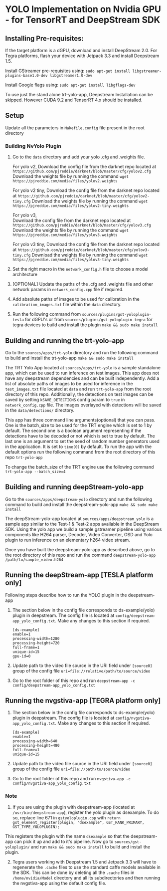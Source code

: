 
# YOLO Implementation on Nvidia GPU - for TensorRT and DeepStream SDK #

## Installing Pre-requisites: ##

If the target platform is a dGPU, download and install DeepStream 2.0. For Tegra platforms, flash your device with Jetpack 3.3 and install Deepstream 1.5.

Install GStreamer pre-requisites using:
   `sudo apt-get install libgstreamer-plugins-base1.0-dev libgstreamer1.0-dev`

Install Google flags using:
   `sudo apt-get install libgflags-dev`

To use just the stand alone trt-yolo-app, Deepstream Installation can be skipped. However CUDA 9.2 and TensorRT 4.x should be installed.

## Setup ##

Update all the parameters in `Makefile.config` file present in the root directory

### Building NvYolo Plugin ###

1. Go to the `data` directory and add your yolo .cfg and .weights file.

    For yolo v2,
    Download the config file from the darknet repo located at `https://github.com/pjreddie/darknet/blob/master/cfg/yolov2.cfg`
    Download the weights file by running the command `wget https://pjreddie.com/media/files/yolov2.weights`

    For yolo v2 tiny,
    Download the config file from the darknet repo located at `https://github.com/pjreddie/darknet/blob/master/cfg/yolov2-tiny.cfg`
    Download the weights file by running the command `wget https://pjreddie.com/media/files/yolov2-tiny.weights`

    For yolo v3,    
    Download the config file from the darknet repo located at `https://github.com/pjreddie/darknet/blob/master/cfg/yolov3.cfg`
    Download the weights file by running the command `wget https://pjreddie.com/media/files/yolov3.weights`

    For yolo v3 tiny,
    Download the config file from the darknet repo located at `https://github.com/pjreddie/darknet/blob/master/cfg/yolov3-tiny.cfg`
    Download the weights file by running the command `wget https://pjreddie.com/media/files/yolov3-tiny.weights`

4. Set the right macro in the `network_config.h` file to choose a model architecture

5. [OPTIONAL] Update the paths of the .cfg and .weights file and other network params in `network_config.cpp` file if required.

6. Add absolute paths of images to be used for calibration in the `calibration_images.txt` file within the `data` directory.

7. Run the following command from `sources/plugins/gst-yoloplugin-tesla` for dGPU's or from `sources/plugins/gst-yoloplugin-tegra` for tegra devices to build and install the plugin
    `make && sudo make install` 

## Building and running the trt-yolo-app ##

Go to the `sources/apps/trt-yolo` directory and run the following command to build and install the trt-yolo-app
    `make && sudo make install`

The TRT Yolo App located at `sources/apps/trt-yolo` is a sample standalone app, which can be used to run inference on test images. This app does not have any deepstream dependencies and can be built independently. Add a list of absolute paths of images to be used for inference in the `test_images.txt` file located at `data` and run `trt-yolo-app` from the root directory of this repo. Additionally, the detections on test images can be saved by setting `kSAVE_DETECTIONS` config param to `true` in `network_config.cpp` file. The images overlayed with detections will be saved in the `data/detections/` directory.

This app has three command line arguments(optional) that you can pass. One is the batch_size to be used for the TRT engine which is set to 1 by default. The second one is a boolean argument representing if the detections have to be decoded or not which is set to true by default. The last one is an argument to set the seed of random number generators used in the application. It is set to `time(0)` by default. To run the app with the default options run the following command from the root directory of this repo
    `trt-yolo-app`

To change the batch_size of the TRT engine use the following command
    `trt-yolo-app --batch_size=4`

## Building and running deepStream-yolo-app ##

Go to the `sources/apps/deepstream-yolo` directory and run the following command to build and install the deepstream-yolo-app
    `make && sudo make install`

The deepStream-yolo-app located at `sources/apps/deepstream_yolo` is a sample app similar to the Test-1 & Test-2 apps available in the DeepStream SDK. Using the yolo app we build a sample gstreamer pipeline using various components like H264 parser, Decoder, Video Converter, OSD and Yolo plugin to run inference on an elementary h264 video stream.

Once you have built the deepstream-yolo-app as described above, go to the root directory of this repo and run the command
`deepstream-yolo-app /path/to/sample_video.h264`

## Running the deepStream-app [TESLA platform only] ##

Following steps describe how to run the YOLO plugin in the deepstream-app

1.  The section below in the config file corresponds to ds-example(yolo) plugin in deepstream.
    The config file is located at `config/deepstream-app_yolo_config.txt`. Make any changes
    to this section if required.

    ```
    [ds-example]
    enable=1
    processing-width=1280
    processing-height=720
    full-frame=1
    unique-id=15
    gpu-id=0
    ```

2.  Update path to the video file source in the URI field under `[source0]` group
    of the config file
    `uri=file://relative/path/to/source/video`

3.  Go to the root folder of this repo and run
    `deepstream-app -c config/deepstream-app_yolo_config.txt`

## Running the nvgstiva-app [TEGRA platform only] ##

1.  The section below in the config file corresponds to ds-example(yolo) plugin in deepstream.
    The config file is located at `config/nvgstiva-app_yolo_config.txt`. Make any changes
    to this section if required.

    ```
    [ds-example]
    enable=1
    processing-width=640
    processing-height=480
    full-frame=1
    unique-id=15
    ```

2.  Update path to the video file source in the URI field under `[source0]` group
    of the config file
    `uri=file://path/to/source/video`

3.  Go to the root folder of this repo and run
    `nvgstiva-app -c config/nvgstiva-app_yolo_config.txt`

### Note ###

1. If you are using the plugin with deepstream-app (located at `/usr/bin/deepstream-app`), register the yolo plugin as dsexample. To do so, replace line 671 in `gstyoloplugin.cpp` with `return gst_element_register(plugin, "dsexample", GST_RANK_PRIMARY, GST_TYPE_YOLOPLUGIN);`

This registers the plugin with the name `dsexample` so that the deepstream-app can pick it up and add to it's pipeline. Now go to `sources/gst-yoloplugin/` and run `make && sudo make install` to build and install the plugin.

2. Tegra users working with Deepstream 1.5 and Jetpack 3.3 will have to regenerate the `.cache` files to use the standard caffe models available in the SDK. This can be done by deleting all the `.cache` files in `/home/nvidia/Model` directory and all its subdirectories and then running the nvgstiva-app using the default config file.
